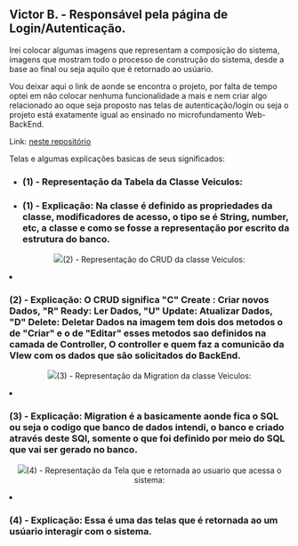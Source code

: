 ## Victor B. - Responsável pela página de Login/Autenticação.

Irei colocar algumas imagens que representam a composição  do sistema, imagens que mostram todo o processo de construção do sistema, desde a base ao final ou  seja aquilo que é retornado ao usúario.

Vou deixar aqui o link de  aonde se encontra o projeto, por falta de tempo optei em não colocar nenhuma funcionalidade a mais e nem criar algo relacionado ao oque seja proposto nas telas de autenticação/login ou seja o projeto está  exatamente igual ao ensinado no microfundamento Web-BackEnd.

Link: [neste repositório](https://github.com/vbf1/app-backend.git)

Telas e algumas explicações basicas de seus significados: 

- ### (1) - Representação da  Tabela da Classe Veiculos:

- ### (1) - Explicação: Na classe é definido as propriedades da classe, modificadores de acesso, o tipo se é String, number, etc, a classe e como se fosse a representação por escrito da estrutura do banco. 

<p align="center">
<img src="/docs/img/Victor/table-veiculos.png >
</p>

- ### (2) - Representação do CRUD da classe Veiculos:

- ### (2) - Explicação: O CRUD significa "C" Create : Criar novos Dados, "R" Ready: Ler Dados, "U" Update: Atualizar Dados, "D" Delete: Deletar Dados na imagem tem dois dos metodos o de "Criar" e o  de "Editar" esses metodos sao definidos na camada de Controller, O controller e quem faz a comunicão da VIew com os dados que são solicitados do  BackEnd.

<p align="center">
<img src="/docs/img/Victor/crud.png >
</p>

- ### (3) - Representação da Migration da classe Veiculos:

- ### (3) - Explicação: Migration é a basicamente aonde fica o SQL ou seja o codigo que banco de dados intendi, o  banco e criado através  deste SQl, somente o que foi definido por meio do SQL que vai ser  gerado no banco.

<p align="center">
<img src="/docs/img/Victor/migration-veiculos.png.png >
</p>

- ### (4) - Representação da Tela que  e retornada ao usuario que acessa o sistema:

- ### (4) - Explicação: Essa é uma das telas que é retornada ao um usúario interagir com o sistema.

<p align="center">
<img src="/docs/img/Victor/view.png >
</p>

